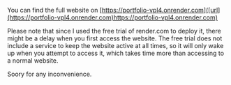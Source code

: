 You can find the full website on [https://portfolio-vpl4.onrender.com]([url](https://portfolio-vpl4.onrender.com)https://portfolio-vpl4.onrender.com)

Please note that since I used the free trial of render.com to deploy it, there might be a delay when you first access the website. The free trial does not include a service to keep the website active at all times, so it will only wake up when you attempt to access it, which takes time more than accessing to a normal website.

Soory for any inconvenience.
